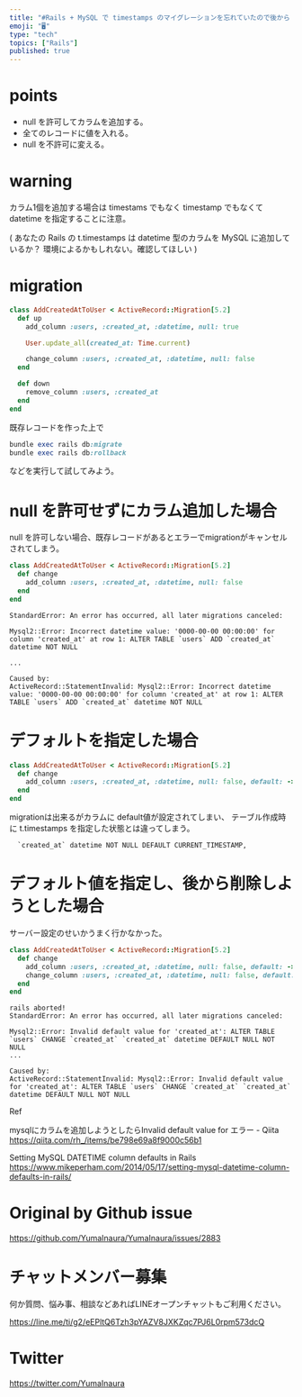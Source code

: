 ```yaml
---
title: "#Rails + MySQL で timestamps のマイグレーションを忘れていたので後から created_at / updated_"
emoji: "🖥"
type: "tech"
topics: ["Rails"]
published: true
---
```


# points

- null を許可してカラムを追加する。
- 全てのレコードに値を入れる。
- null を不許可に変える。

# warning 

カラム1個を追加する場合は timestams でもなく timestamp でもなくて datetime を指定することに注意。

( あなたの Rails の t.timestamps は datetime 型のカラムを MySQL に追加しているか？ 環境によるかもしれない。確認してほしい )


# migration

```rb
class AddCreatedAtToUser < ActiveRecord::Migration[5.2]
  def up
    add_column :users, :created_at, :datetime, null: true

    User.update_all(created_at: Time.current)

    change_column :users, :created_at, :datetime, null: false
  end

  def down
    remove_column :users, :created_at
  end
end
```

既存レコードを作った上で

```rb
bundle exec rails db:migrate
bundle exec rails db:rollback
```

などを実行して試してみよう。

#  null を許可せずにカラム追加した場合

null を許可しない場合、既存レコードがあるとエラーでmigrationがキャンセルされてしまう。

```rb
class AddCreatedAtToUser < ActiveRecord::Migration[5.2]
  def change
    add_column :users, :created_at, :datetime, null: false
  end
end
```

```
StandardError: An error has occurred, all later migrations canceled:

Mysql2::Error: Incorrect datetime value: '0000-00-00 00:00:00' for column 'created_at' at row 1: ALTER TABLE `users` ADD `created_at` datetime NOT NULL

...

Caused by:
ActiveRecord::StatementInvalid: Mysql2::Error: Incorrect datetime value: '0000-00-00 00:00:00' for column 'created_at' at row 1: ALTER TABLE `users` ADD `created_at` datetime NOT NULL
```

# デフォルトを指定した場合

```rb
class AddCreatedAtToUser < ActiveRecord::Migration[5.2]
  def change
    add_column :users, :created_at, :datetime, null: false, default: -> { 'NOW()' }
  end
end
```

migrationは出来るがカラムに default値が設定されてしまい、 テーブル作成時に t.timestamps を指定した状態とは違ってしまう。

```
  `created_at` datetime NOT NULL DEFAULT CURRENT_TIMESTAMP,
```

# デフォルト値を指定し、後から削除しようとした場合

サーバー設定のせいかうまく行かなかった。

```rb
class AddCreatedAtToUser < ActiveRecord::Migration[5.2]
  def change
    add_column :users, :created_at, :datetime, null: false, default: -> { 'NOW()' }
    change_column :users, :created_at, :datetime, null: false, default: ''
  end
end
```

```
rails aborted!
StandardError: An error has occurred, all later migrations canceled:

Mysql2::Error: Invalid default value for 'created_at': ALTER TABLE `users` CHANGE `created_at` `created_at` datetime DEFAULT NULL NOT NULL
...

Caused by:
ActiveRecord::StatementInvalid: Mysql2::Error: Invalid default value for 'created_at': ALTER TABLE `users` CHANGE `created_at` `created_at` datetime DEFAULT NULL NOT NULL
```


Ref

mysqlにカラムを追加しようとしたらInvalid default value for エラー - Qiita
https://qiita.com/rh_/items/be798e69a8f9000c56b1

Setting MySQL DATETIME column defaults in Rails
https://www.mikeperham.com/2014/05/17/setting-mysql-datetime-column-defaults-in-rails/

# Original by Github issue

https://github.com/YumaInaura/YumaInaura/issues/2883








<!-- Update From Qiita API -->

# チャットメンバー募集


何か質問、悩み事、相談などあればLINEオープンチャットもご利用ください。

https://line.me/ti/g2/eEPltQ6Tzh3pYAZV8JXKZqc7PJ6L0rpm573dcQ





# Twitter


https://twitter.com/YumaInaura


<!-- Update From Qiita API -->


